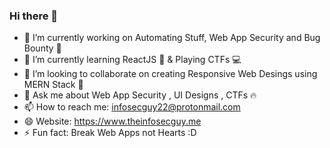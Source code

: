 ### Hi there 👋

- 🔭 I’m currently working on Automating Stuff, Web App Security and Bug Bounty 🌟
- 🌱 I’m currently learning ReactJS 🔵 & Playing CTFs 💻
- 👯 I’m looking to collaborate on creating Responsive Web Desings using MERN Stack 📝
- 💬 Ask me about Web App Security , UI Designs , CTFs 🔥
- 📫 How to reach me: infosecguy22@protonmail.com
- 😄 Website: https://www.theinfosecguy.me
- ⚡ Fun fact: Break Web Apps not Hearts :D
